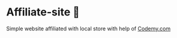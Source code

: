 # Affiliate-site :money_mouth_face:                                                                                                              
Simple website affiliated with local store
 with help of <a href="http://johnelder.com/">Codemy.com</a>
